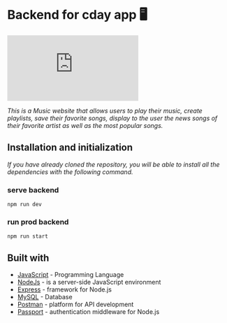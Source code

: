 # Backend for cday app 🖥
[![Header](https://s.imgur.com/min/embed.js "Header")](https://imgur.com/1p2AOwh)

<blockquote class="imgur-embed-pub" lang="en" data-id="a/1p2AOwh" data-context="false" ><a href="//imgur.com/a/1p2AOwh"></a></blockquote><script async src="//s.imgur.com/min/embed.js" charset="utf-8"></script>

_This is a Music website that allows users to play their music, create playlists, save their favorite songs, display to the user the news songs of their favorite artist as well as the most popular songs._

## Installation and initialization

_If you have already cloned the repository, you will be able to install all the dependencies with the following command._

### serve backend

```
npm run dev
```

### run prod backend

```
npm run start
```

## Built with 

- [JavaScript](https://www.javascript.com/) - Programming Language
- [NodeJs](https://https://nodejs.org/en//) - is a server-side JavaScript environment
- [Express](http://expressjs.com/) - framework for Node.js
- [MySQL](https://www.mongodb.com/es) - Database
- [Postman](https://www.postman.com/) - platform for API development
- [Passport](http://www.passportjs.org/) - authentication middleware for Node.js
